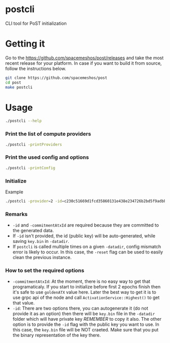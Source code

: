 # postcli

CLI tool for PoST initialization

# Getting it

Go to the https://github.com/spacemeshos/post/releases and take the most recent release for your platform. In case if you want to build it from source, follow the instructions below.

```bash
git clone https://github.com/spacemeshos/post
cd post
make postcli
```

# Usage

```bash
./postcli --help
```

###  Print the list of compute providers

```bash
./postcli -printProviders
```

### Print the used config and options

```bash
./postcli -printConfig
```

### Initialize

Example

```bash
./postcli -provider=2 -id=c230c51669d1fcd35860131e438e234726b2bd5f9adbbd91bd88a718e7e98ecb -commitmentAtxId=c230c51669d1fcd35860131e438e234726b2bd5f9adbbd91bd88a718e7e98ecb -genproof

```

### Remarks
* `-id` and `-commitmentAtxId` are required because they are committed to the generated data.
* If `-id` isn't provided, the id (public key) will be auto-generated, while saving `key.bin` in `-datadir`.
* If `postcli` is called multiple times on a given `-datadir`, config mismatch error is likely to occur. In this case, the `-reset` flag can be used to easily clean the previous instance.


### How to set the required options

* `-commitmentAtxId`: At the moment, there is no easy way to get that programaticaly. If you start to initialize before first 2 epochs finish then it's safe to use `goldenATX` value here. Later the best way to get it is to use grpc api of the node and call `ActivationService::Highest()` to get that value.
* `-id`: There are two options there, you can autogenerate it (do not provide it as an option) then there will be `key.bin` file in the `-datadir` folder which will have private key *REMEMBER* to copy it also. The other option is to provide the `-id` flag with the public key you want to use. In this case, the `key.bin` file will be NOT craeted. Make sure that you put the binary representation of the key there.
